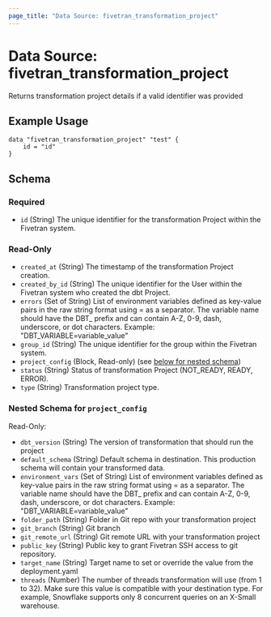 ```yaml
---
page_title: "Data Source: fivetran_transformation_project"
---
```


# Data Source: fivetran_transformation_project

Returns transformation project details if a valid identifier was provided

## Example Usage

```hcl
data "fivetran_transformation_project" "test" {
	id = "id"
}
```

<!-- schema generated by tfplugindocs -->
## Schema

### Required

- `id` (String) The unique identifier for the transformation Project within the Fivetran system.

### Read-Only

- `created_at` (String) The timestamp of the transformation Project creation.
- `created_by_id` (String) The unique identifier for the User within the Fivetran system who created the dbt Project.
- `errors` (Set of String) List of environment variables defined as key-value pairs in the raw string format using = as a separator. The variable name should have the DBT_ prefix and can contain A-Z, 0-9, dash, underscore, or dot characters. Example: "DBT_VARIABLE=variable_value"
- `group_id` (String) The unique identifier for the group within the Fivetran system.
- `project_config` (Block, Read-only) (see [below for nested schema](#nestedblock--project_config))
- `status` (String) Status of transformation Project (NOT_READY, READY, ERROR).
- `type` (String) Transformation project type.

<a id="nestedblock--project_config"></a>
### Nested Schema for `project_config`

Read-Only:

- `dbt_version` (String) The version of transformation that should run the project
- `default_schema` (String) Default schema in destination. This production schema will contain your transformed data.
- `environment_vars` (Set of String) List of environment variables defined as key-value pairs in the raw string format using = as a separator. The variable name should have the DBT_ prefix and can contain A-Z, 0-9, dash, underscore, or dot characters. Example: "DBT_VARIABLE=variable_value"
- `folder_path` (String) Folder in Git repo with your transformation project
- `git_branch` (String) Git branch
- `git_remote_url` (String) Git remote URL with your transformation project
- `public_key` (String) Public key to grant Fivetran SSH access to git repository.
- `target_name` (String) Target name to set or override the value from the deployment.yaml
- `threads` (Number) The number of threads transformation will use (from 1 to 32). Make sure this value is compatible with your destination type. For example, Snowflake supports only 8 concurrent queries on an X-Small warehouse.